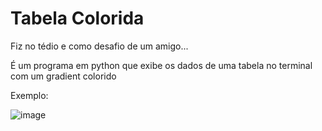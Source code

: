 # Tabela Colorida
Fiz no tédio e como desafio de um amigo...

É um programa em python que exibe os dados de uma tabela no terminal com um gradient colorido

Exemplo:

![image](https://github.com/user-attachments/assets/0b0faf22-a959-4ca7-a9ca-7f5aac05dd27)
